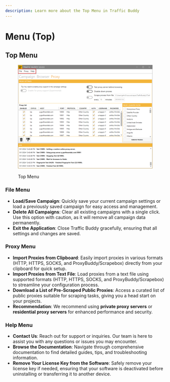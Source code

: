```yaml
---
description: Learn more about the Top Menu in Traffic Buddy
---
```


# Menu (Top)

## Top Menu

<figure><img src="../.gitbook/assets/image (29).png" alt=""><figcaption><p>Top Menu</p></figcaption></figure>

### **File Menu**

* **Load/Save Campaign**: Quickly save your current campaign settings or load a previously saved campaign for easy access and management.
* **Delete All Campaigns**: Clear all existing campaigns with a single click. Use this option with caution, as it will remove all campaign data permanently.
* **Exit the Application**: Close Traffic Buddy gracefully, ensuring that all settings and changes are saved.

### **Proxy Menu**

* **Import Proxies from Clipboard**: Easily import proxies in various formats (HTTP, HTTPS, SOCKS, and ProxyBuddy/Scrapebox) directly from your clipboard for quick setup.
* **Import Proxies from Text File**: Load proxies from a text file using supported formats (HTTP, HTTPS, SOCKS, and ProxyBuddy/Scrapebox) to streamline your configuration process.
* **Download a List of Pre-Scraped Public Proxies**: Access a curated list of public proxies suitable for scraping tasks, giving you a head start on your projects.
* **Recommendation**: We recommend using **private proxy servers** or **residential proxy servers** for enhanced performance and security.

### **Help Menu**

* **Contact Us**: Reach out for support or inquiries. Our team is here to assist you with any questions or issues you may encounter.
* **Browse the Documentation**: Navigate through comprehensive documentation to find detailed guides, tips, and troubleshooting information.
* **Remove Your License Key from the Software**: Safely remove your license key if needed, ensuring that your software is deactivated before uninstalling or transferring it to another device.
